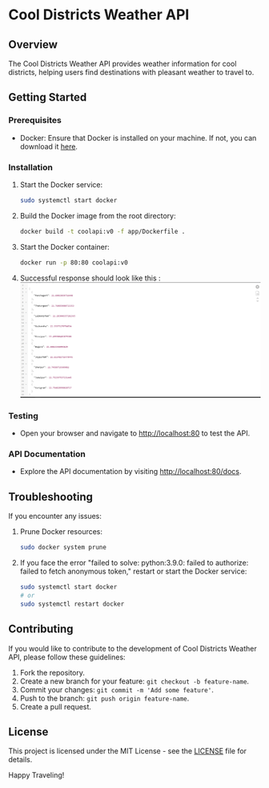# Cool Districts Weather API

## Overview

The Cool Districts Weather API provides weather information for cool districts, helping users find destinations with pleasant weather to travel to.

## Getting Started

### Prerequisites

- Docker: Ensure that Docker is installed on your machine. If not, you can download it [here](https://www.docker.com/get-started).

### Installation

1. Start the Docker service:

    ```bash
    sudo systemctl start docker
    ```

2. Build the Docker image from the root directory:

    ```bash
    docker build -t coolapi:v0 -f app/Dockerfile .
    ```

3. Start the Docker container:

    ```bash
    docker run -p 80:80 coolapi:v0
    ```
4. Successful response should look like this : 
![Link: ](./response.png)

### Testing

- Open your browser and navigate to [http://localhost:80](http://localhost:80) to test the API.

### API Documentation

- Explore the API documentation by visiting [http://localhost:80/docs](http://localhost:80/docs).

## Troubleshooting

If you encounter any issues:

1. Prune Docker resources:

    ```bash
    sudo docker system prune
    ```

2. If you face the error "failed to solve: python:3.9.0: failed to authorize: failed to fetch anonymous token," restart or start the Docker service:

    ```bash
    sudo systemctl start docker
    # or
    sudo systemctl restart docker
    ```

## Contributing

If you would like to contribute to the development of Cool Districts Weather API, please follow these guidelines:

1. Fork the repository.
2. Create a new branch for your feature: `git checkout -b feature-name`.
3. Commit your changes: `git commit -m 'Add some feature'`.
4. Push to the branch: `git push origin feature-name`.
5. Create a pull request.

## License

This project is licensed under the MIT License - see the [LICENSE](LICENSE) file for details.


Happy Traveling!
